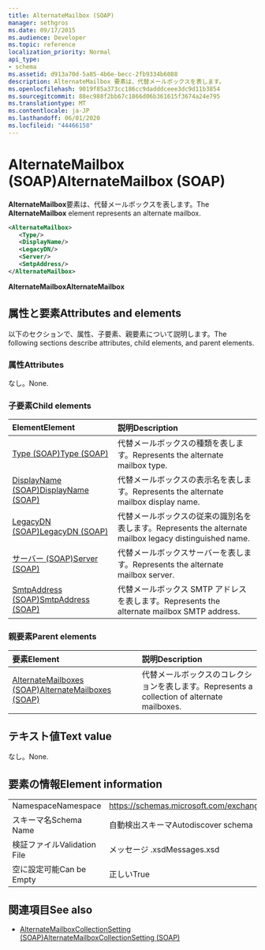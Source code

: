 ```yaml
---
title: AlternateMailbox (SOAP)
manager: sethgros
ms.date: 09/17/2015
ms.audience: Developer
ms.topic: reference
localization_priority: Normal
api_type:
- schema
ms.assetid: d913a70d-5a85-4b6e-becc-2fb9334b6088
description: AlternateMailbox 要素は、代替メールボックスを表します。
ms.openlocfilehash: 9019f85a373cc186cc9dadddceee3dc9d11b3854
ms.sourcegitcommit: 88ec988f2bb67c1866d06b361615f3674a24e795
ms.translationtype: MT
ms.contentlocale: ja-JP
ms.lasthandoff: 06/01/2020
ms.locfileid: "44466158"
---
```

# <a name="alternatemailbox-soap"></a><span data-ttu-id="9a459-103">AlternateMailbox (SOAP)</span><span class="sxs-lookup"><span data-stu-id="9a459-103">AlternateMailbox (SOAP)</span></span>

<span data-ttu-id="9a459-104">**AlternateMailbox**要素は、代替メールボックスを表します。</span><span class="sxs-lookup"><span data-stu-id="9a459-104">The **AlternateMailbox** element represents an alternate mailbox.</span></span> 
  
```XML
<AlternateMailbox>
   <Type/>
   <DisplayName/>
   <LegacyDN/>
   <Server/>
   <SmtpAddress/>
</AlternateMailbox>
```

 <span data-ttu-id="9a459-105">**AlternateMailbox**</span><span class="sxs-lookup"><span data-stu-id="9a459-105">**AlternateMailbox**</span></span>
## <a name="attributes-and-elements"></a><span data-ttu-id="9a459-106">属性と要素</span><span class="sxs-lookup"><span data-stu-id="9a459-106">Attributes and elements</span></span>

<span data-ttu-id="9a459-107">以下のセクションで、属性、子要素、親要素について説明します。</span><span class="sxs-lookup"><span data-stu-id="9a459-107">The following sections describe attributes, child elements, and parent elements.</span></span>
  
### <a name="attributes"></a><span data-ttu-id="9a459-108">属性</span><span class="sxs-lookup"><span data-stu-id="9a459-108">Attributes</span></span>

<span data-ttu-id="9a459-109">なし。</span><span class="sxs-lookup"><span data-stu-id="9a459-109">None.</span></span>
  
### <a name="child-elements"></a><span data-ttu-id="9a459-110">子要素</span><span class="sxs-lookup"><span data-stu-id="9a459-110">Child elements</span></span>

|<span data-ttu-id="9a459-111">**Element**</span><span class="sxs-lookup"><span data-stu-id="9a459-111">**Element**</span></span>|<span data-ttu-id="9a459-112">**説明**</span><span class="sxs-lookup"><span data-stu-id="9a459-112">**Description**</span></span>|
|:-----|:-----|
|[<span data-ttu-id="9a459-113">Type (SOAP)</span><span class="sxs-lookup"><span data-stu-id="9a459-113">Type (SOAP)</span></span>](type-soap.md) <br/> |<span data-ttu-id="9a459-114">代替メールボックスの種類を表します。</span><span class="sxs-lookup"><span data-stu-id="9a459-114">Represents the alternate mailbox type.</span></span>  <br/> |
|[<span data-ttu-id="9a459-115">DisplayName (SOAP)</span><span class="sxs-lookup"><span data-stu-id="9a459-115">DisplayName (SOAP)</span></span>](displayname-soap.md) <br/> |<span data-ttu-id="9a459-116">代替メールボックスの表示名を表します。</span><span class="sxs-lookup"><span data-stu-id="9a459-116">Represents the alternate mailbox display name.</span></span>  <br/> |
|[<span data-ttu-id="9a459-117">LegacyDN (SOAP)</span><span class="sxs-lookup"><span data-stu-id="9a459-117">LegacyDN (SOAP)</span></span>](legacydn-soap.md) <br/> |<span data-ttu-id="9a459-118">代替メールボックスの従来の識別名を表します。</span><span class="sxs-lookup"><span data-stu-id="9a459-118">Represents the alternate mailbox legacy distinguished name.</span></span>  <br/> |
|[<span data-ttu-id="9a459-119">サーバー (SOAP)</span><span class="sxs-lookup"><span data-stu-id="9a459-119">Server (SOAP)</span></span>](server-soap.md) <br/> |<span data-ttu-id="9a459-120">代替メールボックスサーバーを表します。</span><span class="sxs-lookup"><span data-stu-id="9a459-120">Represents the alternate mailbox server.</span></span>  <br/> |
|[<span data-ttu-id="9a459-121">SmtpAddress (SOAP)</span><span class="sxs-lookup"><span data-stu-id="9a459-121">SmtpAddress (SOAP)</span></span>](smtpaddress-soap.md) <br/> |<span data-ttu-id="9a459-122">代替メールボックス SMTP アドレスを表します。</span><span class="sxs-lookup"><span data-stu-id="9a459-122">Represents the alternate mailbox SMTP address.</span></span>  <br/> |
   
### <a name="parent-elements"></a><span data-ttu-id="9a459-123">親要素</span><span class="sxs-lookup"><span data-stu-id="9a459-123">Parent elements</span></span>

|<span data-ttu-id="9a459-124">**要素**</span><span class="sxs-lookup"><span data-stu-id="9a459-124">**Element**</span></span>|<span data-ttu-id="9a459-125">**説明**</span><span class="sxs-lookup"><span data-stu-id="9a459-125">**Description**</span></span>|
|:-----|:-----|
|[<span data-ttu-id="9a459-126">AlternateMailboxes (SOAP)</span><span class="sxs-lookup"><span data-stu-id="9a459-126">AlternateMailboxes (SOAP)</span></span>](alternatemailboxes-soap.md) <br/> |<span data-ttu-id="9a459-127">代替メールボックスのコレクションを表します。</span><span class="sxs-lookup"><span data-stu-id="9a459-127">Represents a collection of alternate mailboxes.</span></span>  <br/> |
   
## <a name="text-value"></a><span data-ttu-id="9a459-128">テキスト値</span><span class="sxs-lookup"><span data-stu-id="9a459-128">Text value</span></span>

<span data-ttu-id="9a459-129">なし。</span><span class="sxs-lookup"><span data-stu-id="9a459-129">None.</span></span>
  
## <a name="element-information"></a><span data-ttu-id="9a459-130">要素の情報</span><span class="sxs-lookup"><span data-stu-id="9a459-130">Element information</span></span>

|||
|:-----|:-----|
|<span data-ttu-id="9a459-131">Namespace</span><span class="sxs-lookup"><span data-stu-id="9a459-131">Namespace</span></span>  <br/> |https://schemas.microsoft.com/exchange/2010/Autodiscover  <br/> |
|<span data-ttu-id="9a459-132">スキーマ名</span><span class="sxs-lookup"><span data-stu-id="9a459-132">Schema Name</span></span>  <br/> |<span data-ttu-id="9a459-133">自動検出スキーマ</span><span class="sxs-lookup"><span data-stu-id="9a459-133">Autodiscover schema</span></span>  <br/> |
|<span data-ttu-id="9a459-134">検証ファイル</span><span class="sxs-lookup"><span data-stu-id="9a459-134">Validation File</span></span>  <br/> |<span data-ttu-id="9a459-135">メッセージ .xsd</span><span class="sxs-lookup"><span data-stu-id="9a459-135">Messages.xsd</span></span>  <br/> |
|<span data-ttu-id="9a459-136">空に設定可能</span><span class="sxs-lookup"><span data-stu-id="9a459-136">Can be Empty</span></span>  <br/> |<span data-ttu-id="9a459-137">正しい</span><span class="sxs-lookup"><span data-stu-id="9a459-137">True</span></span>  <br/> |
   
## <a name="see-also"></a><span data-ttu-id="9a459-138">関連項目</span><span class="sxs-lookup"><span data-stu-id="9a459-138">See also</span></span>

- [<span data-ttu-id="9a459-139">AlternateMailboxCollectionSetting (SOAP)</span><span class="sxs-lookup"><span data-stu-id="9a459-139">AlternateMailboxCollectionSetting (SOAP)</span></span>](alternatemailboxcollectionsetting-soap.md)

